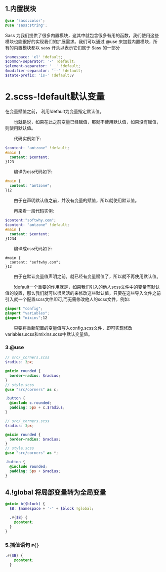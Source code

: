 ## 1.内置模块

```scss
@use 'sass:color';
@use 'sass:string';
```

 Sass 为我们提供了很多内置模块，这其中就包含很多有用的函数，我们使用这些模块也能很好的实现我们的扩展需求。我们可以通过 @use 来加载内置模块，所有的内置模块都以 sass 开头以表示它们属于 Sass 的一部分

```scss
$namespace: 'el' !default;
$common-separator: '-' !default;
$element-separator: '__' !default;
$modifier-separator: '--' !default;
$state-prefix: 'is-' !default;v
```

# 2.scss-!default默认变量

在变量赋值之前， 利用!default为变量指定默认值。

　　也就是说，如果在此之前变量已经赋值，那就不使用默认值，如果没有赋值，则使用默认值。

　　代码实例如下:

```scss
$content: "antzone" !default;
#main {
  content: $content;
}123
```

　　编译为css代码如下:

```scss
#main {
  content: "antzone"; 
}12
```

　　由于在声明默认值之前，并没有变量的赋值，所以就使用默认值。

　　再来看一段代码实例:

```scss
$content:"softwhy.com";
$content: "antzone" !default;
#main {
  content: $content;
}1234
```

　　编译成css代码如下:

```
#main {
  content: "softwhy.com"; 
}12
```

　　由于在默认变量值声明之前，就已经有变量赋值了，所以就不再使用默认值。

　　!default一个重要的作用就是，如果我们引入的他人scss文件中的变量有默认值的设置，那么我们就可以很灵活的来修改这些默认值，只要在这些导入文件之前引入就一个配置scss文件即可,而无需修改他人的scss文件，例如:

```scss
@import "config";
@import "variables";
@import "mixins";12
```

　　只要将重新配置的变量值写入config.scss文件，即可实现修改variables.scss和mixins.scss中默认变量值。

### 3.@use

```scss
// src/_corners.scss
$radius: 3px;

@mixin rounded {
  border-radius: $radius;
}
// style.scss
@use "src/corners" as c;

.button {
  @include c.rounded;
  padding: 5px + c.$radius;
}
```

```scss
// src/_corners.scss
$radius: 3px;

@mixin rounded {
  border-radius: $radius;
}
// style.scss
@use "src/corners" as *;

.button {
  @include rounded;
  padding: 5px + $radius;
}
```

## 4.!global 将局部变量转为全局变量

```scss
@mixin b($block) {
  $B: $namespace + '-' + $block !global;

  .#{$B} {
    @content;
  }
}
```

### 5.插值语句 `#{}`

```scss
.#{$B} {
    @content;
  }
```

